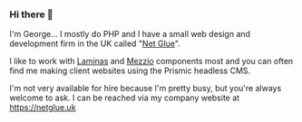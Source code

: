 ### Hi there 👋

I'm George… I mostly do PHP and I have a small web design and development firm in the UK called "[Net Glue](https://github.com/netglue)".

I like to work with [Laminas](https://github.com/laminas) and [Mezzio](https://github.com/mezzio) components most and you can often find me making client websites using the Prismic headless CMS.

I'm not very available for hire because I'm pretty busy, but you're always welcome to ask. I can be reached via my company website at https://netglue.uk

<!--
**gsteel/gsteel** is a ✨ _special_ ✨ repository because its `README.md` (this file) appears on your GitHub profile.

Here are some ideas to get you started:

- 🔭 I’m currently working on ...
- 🌱 I’m currently learning ...
- 👯 I’m looking to collaborate on ...
- 🤔 I’m looking for help with ...
- 💬 Ask me about ...
- 📫 How to reach me: ...
- 😄 Pronouns: ...
- ⚡ Fun fact: ...
-->
